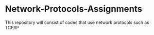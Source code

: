 # Network-Protocols-Assignments
This repository will consist of codes that use network protocols such as TCP/IP 
